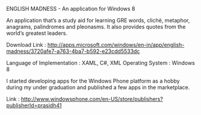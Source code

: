 ENGLISH MADNESS - An application for Windows 8

An application that’s a study aid for learning GRE words, cliché, metaphor, anagrams, 
palindromes and pleonasms. It also provides quotes from the world’s greatest leaders.

Download Link : http://apps.microsoft.com/windows/en-in/app/english-madness/3720afe7-a763-4ba7-b592-e23cdd5533dc

Language of Implementation : XAML, C#, XML
Operating System : Windows 8


I started developing apps for the Windows Phone platform as a hobby during my under graduation and 
published a few apps in the marketplace. 

Link : http://www.windowsphone.com/en-US/store/publishers?publisherId=prasidh41
